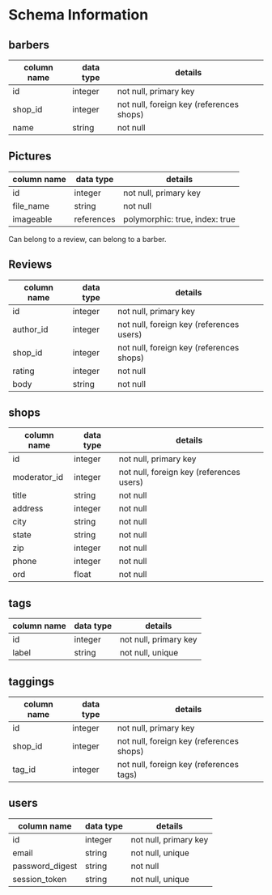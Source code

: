 # Schema Information

## barbers
column name | data type | details
------------|-----------|-----------------------
id          | integer   | not null, primary key
shop_id     | integer   | not null, foreign key (references shops)
name        | string    | not null

## Pictures

column name   | data type | details
--------------|-----------|-----------------------
id            | integer   | not null, primary key
file_name     | string    | not null
imageable     | references| polymorphic: true, index: true 

Can belong to a review, can belong to a barber.

## Reviews

column name   | data type | details
--------------|-----------|-----------------------
id            | integer   | not null, primary key
author_id     | integer   | not null, foreign key (references users)
shop_id       | integer   | not null, foreign key (references shops)
rating        | integer   | not null
body          | string    | not null



## shops
column name | data type | details
------------|-----------|-----------------------
id          | integer   | not null, primary key
moderator_id| integer   | not null, foreign key (references users)
title       | string    | not null
address     | integer   | not null
city        | string    | not null
state       | string    | not null
zip         | integer   | not null
phone       | integer   | not null
ord         | float     | not null

## tags
column name | data type | details
------------|-----------|-----------------------
id          | integer   | not null, primary key
label       | string    | not null, unique

## taggings
column name | data type | details
------------|-----------|-----------------------
id          | integer   | not null, primary key
shop_id     | integer   | not null, foreign key (references shops)
tag_id      | integer   | not null, foreign key (references tags)

## users
column name     | data type | details
----------------|-----------|-----------------------
id              | integer   | not null, primary key
email           | string    | not null, unique
password_digest | string    | not null
session_token   | string    | not null, unique

